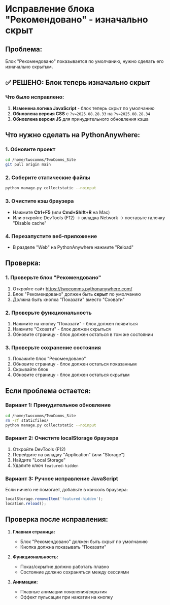 # Исправление блока "Рекомендовано" - изначально скрыт

## Проблема:
Блок "Рекомендовано" показывается по умолчанию, нужно сделать его изначально скрытым.

## ✅ РЕШЕНО: Блок теперь изначально скрыт

### Что было исправлено:
1. **Изменена логика JavaScript** - блок теперь скрыт по умолчанию
2. **Обновлена версия CSS** с `?v=2025.08.28.33` на `?v=2025.08.28.34`
3. **Обновлена версия JS** для принудительного обновления кэша

## Что нужно сделать на PythonAnywhere:

### 1. Обновите проект
```bash
cd /home/twocomms/TwoComms_Site
git pull origin main
```

### 2. Соберите статические файлы
```bash
python manage.py collectstatic --noinput
```

### 3. Очистите кэш браузера
- Нажмите **Ctrl+F5** (или **Cmd+Shift+R** на Mac)
- Или откройте DevTools (F12) → вкладка Network → поставьте галочку "Disable cache"

### 4. Перезапустите веб-приложение
- В разделе "Web" на PythonAnywhere нажмите "Reload"

## Проверка:

### 1. Проверьте блок "Рекомендовано"
1. Откройте сайт https://twocomms.pythonanywhere.com/
2. Блок "Рекомендовано" должен быть **скрыт** по умолчанию
3. Должна быть кнопка "Показати" вместо "Сховати"

### 2. Проверьте функциональность
1. Нажмите на кнопку "Показати" - блок должен появиться
2. Нажмите "Сховати" - блок должен скрыться
3. Обновите страницу - блок должен остаться в том же состоянии

### 3. Проверьте сохранение состояния
1. Покажите блок "Рекомендовано"
2. Обновите страницу - блок должен остаться показанным
3. Скрывайте блок
4. Обновите страницу - блок должен остаться скрытым

## Если проблема остается:

### Вариант 1: Принудительное обновление
```bash
cd /home/twocomms/TwoComms_Site
rm -rf staticfiles/
python manage.py collectstatic --noinput
```

### Вариант 2: Очистите localStorage браузера
1. Откройте DevTools (F12)
2. Перейдите на вкладку "Application" (или "Storage")
3. Найдите "Local Storage"
4. Удалите ключ `featured-hidden`

### Вариант 3: Ручное исправление JavaScript
Если ничего не помогает, добавьте в консоль браузера:
```javascript
localStorage.removeItem('featured-hidden');
location.reload();
```

## Проверка после исправления:

1. **Главная страница:**
   - Блок "Рекомендовано" должен быть скрыт по умолчанию
   - Кнопка должна показывать "Показати"

2. **Функциональность:**
   - Показ/скрытие должно работать плавно
   - Состояние должно сохраняться между сессиями

3. **Анимации:**
   - Плавные анимации появления/скрытия
   - Эффект пульсации при нажатии на кнопку
